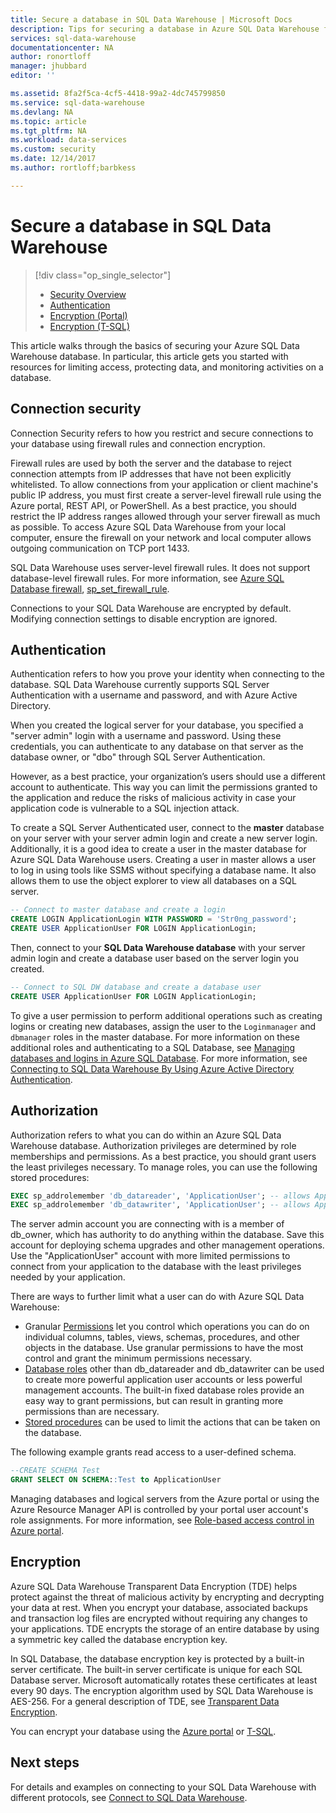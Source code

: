 ```yaml
---
title: Secure a database in SQL Data Warehouse | Microsoft Docs
description: Tips for securing a database in Azure SQL Data Warehouse for developing solutions.
services: sql-data-warehouse
documentationcenter: NA
author: ronortloff
manager: jhubbard
editor: ''

ms.assetid: 8fa2f5ca-4cf5-4418-99a2-4dc745799850
ms.service: sql-data-warehouse
ms.devlang: NA
ms.topic: article
ms.tgt_pltfrm: NA
ms.workload: data-services
ms.custom: security
ms.date: 12/14/2017
ms.author: rortloff;barbkess

---
```

# Secure a database in SQL Data Warehouse
> [!div class="op_single_selector"]
> * [Security Overview](sql-data-warehouse-overview-manage-security.md)
> * [Authentication](sql-data-warehouse-authentication.md)
> * [Encryption (Portal)](sql-data-warehouse-encryption-tde.md)
> * [Encryption (T-SQL)](sql-data-warehouse-encryption-tde-tsql.md)
> 
> 

This article walks through the basics of securing your Azure SQL Data Warehouse database. In particular, this article gets you started with resources for limiting access, protecting data, and monitoring activities on a database.

## Connection security
Connection Security refers to how you restrict and secure connections to your database using firewall rules and connection encryption.

Firewall rules are used by both the server and the database to reject connection attempts from IP addresses that have not been explicitly whitelisted. To allow connections from your application or client machine's public IP address, you must first create a server-level firewall rule using the Azure portal, REST API, or PowerShell. As a best practice, you should restrict the IP address ranges allowed through your server firewall as much as possible.  To access Azure SQL Data Warehouse from your local computer, ensure the firewall on your network and local computer allows outgoing communication on TCP port 1433.  

SQL Data Warehouse uses server-level firewall rules. It does not support database-level firewall rules. For more information, see [Azure SQL Database firewall][Azure SQL Database firewall], [sp_set_firewall_rule][sp_set_firewall_rule].

Connections to your SQL Data Warehouse are encrypted by default.  Modifying connection settings to disable encryption are ignored.

## Authentication
Authentication refers to how you prove your identity when connecting to the database. SQL Data Warehouse currently supports SQL Server Authentication with a username and password, and with Azure Active Directory. 

When you created the logical server for your database, you specified a "server admin" login with a username and password. Using these credentials, you can authenticate to any database on that server as the database owner, or "dbo" through SQL Server Authentication.

However, as a best practice, your organization’s users should use a different account to authenticate. This way you can limit the permissions granted to the application and reduce the risks of malicious activity in case your application code is vulnerable to a SQL injection attack. 

To create a SQL Server Authenticated user, connect to the **master** database on your server with your server admin login and create a new server login.  Additionally, it is a good idea to create a user in the master database for Azure SQL Data Warehouse users. Creating a user in master allows a user to log in using tools like SSMS without specifying a database name.  It also allows them to use the object explorer to view all databases on a SQL server.

```sql
-- Connect to master database and create a login
CREATE LOGIN ApplicationLogin WITH PASSWORD = 'Str0ng_password';
CREATE USER ApplicationUser FOR LOGIN ApplicationLogin;
```

Then, connect to your **SQL Data Warehouse database** with your server admin login and create a database user based on the server login you created.

```sql
-- Connect to SQL DW database and create a database user
CREATE USER ApplicationUser FOR LOGIN ApplicationLogin;
```

To give a user permission to perform additional operations such as creating logins or creating new databases, assign the user to the `Loginmanager` and `dbmanager` roles in the master database. For more information on these additional roles and authenticating to a SQL Database, see [Managing databases and logins in Azure SQL Database][Managing databases and logins in Azure SQL Database].  For more information, see [Connecting to SQL Data Warehouse By Using Azure Active Directory Authentication][Connecting to SQL Data Warehouse By Using Azure Active Directory Authentication].

## Authorization
Authorization refers to what you can do within an Azure SQL Data Warehouse database. Authorization privileges are determined by role memberships and permissions. As a best practice, you should grant users the least privileges necessary. To manage roles, you can use the following stored procedures:

```sql
EXEC sp_addrolemember 'db_datareader', 'ApplicationUser'; -- allows ApplicationUser to read data
EXEC sp_addrolemember 'db_datawriter', 'ApplicationUser'; -- allows ApplicationUser to write data
```

The server admin account you are connecting with is a member of db_owner, which has authority to do anything within the database. Save this account for deploying schema upgrades and other management operations. Use the "ApplicationUser" account with more limited permissions to connect from your application to the database with the least privileges needed by your application.

There are ways to further limit what a user can do with Azure SQL Data Warehouse:

* Granular [Permissions][Permissions] let you control which operations you can do on individual columns, tables, views, schemas, procedures, and other objects in the database. Use granular permissions to have the most control and grant the minimum permissions necessary. 
* [Database roles][Database roles] other than db_datareader and db_datawriter can be used to create more powerful application user accounts or less powerful management accounts. The built-in fixed database roles provide an easy way to grant permissions, but can result in granting more permissions than are necessary.
* [Stored procedures][Stored procedures] can be used to limit the actions that can be taken on the database.

The following example grants read access to a user-defined schema.
```sql
--CREATE SCHEMA Test
GRANT SELECT ON SCHEMA::Test to ApplicationUser
```

Managing databases and logical servers from the Azure portal or using the Azure Resource Manager API is controlled by your portal user account's role assignments. For more information, see [Role-based access control in Azure portal][Role-based access control in Azure portal].

## Encryption
Azure SQL Data Warehouse Transparent Data Encryption (TDE) helps protect against the threat of malicious activity by encrypting and decrypting your data at rest.  When you encrypt your database, associated backups and transaction log files are encrypted without requiring any changes to your applications. TDE encrypts the storage of an entire database by using a symmetric key called the database encryption key. 

In SQL Database, the database encryption key is protected by a built-in server certificate. The built-in server certificate is unique for each SQL Database server. Microsoft automatically rotates these certificates at least every 90 days. The encryption algorithm used by SQL Data Warehouse is AES-256. For a general description of TDE, see [Transparent Data Encryption][Transparent Data Encryption].

You can encrypt your database using the [Azure portal][Encryption with Portal] or [T-SQL][Encryption with TSQL].

## Next steps
For details and examples on connecting to your SQL Data Warehouse with different protocols, see [Connect to SQL Data Warehouse][Connect to SQL Data Warehouse].

<!--Image references-->

<!--Article references-->
[Connect to SQL Data Warehouse]: ./sql-data-warehouse-connect-overview.md
[Encryption with Portal]: ./sql-data-warehouse-encryption-tde.md
[Encryption with TSQL]: ./sql-data-warehouse-encryption-tde-tsql.md
[Connecting to SQL Data Warehouse By Using Azure Active Directory Authentication]: ./sql-data-warehouse-authentication.md

<!--MSDN references-->
[Azure SQL Database firewall]: https://msdn.microsoft.com/library/ee621782.aspx
[sp_set_firewall_rule]: https://msdn.microsoft.com/library/dn270017.aspx
[sp_set_database_firewall_rule]: https://msdn.microsoft.com/library/dn270010.aspx
[Database roles]: https://msdn.microsoft.com/library/ms189121.aspx
[Managing databases and logins in Azure SQL Database]: https://msdn.microsoft.com/library/ee336235.aspx
[Permissions]: https://msdn.microsoft.com/library/ms191291.aspx
[Stored procedures]: https://msdn.microsoft.com/library/ms190782.aspx
[Transparent Data Encryption]: https://msdn.microsoft.com/library/bb934049.aspx
[Azure portal]: https://portal.azure.com/

<!--Other Web references-->
[Role-based access control in Azure portal]: https://azure.microsoft.com/documentation/articles/role-based-access-control-configure
